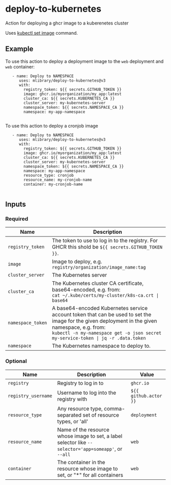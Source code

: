 # deploy-to-kubernetes
Action for deploying a ghcr image to a kuberenetes cluster

Uses [kubectl set image](https://kubernetes.io/docs/reference/generated/kubectl/kubectl-commands#-em-image-em-) command.

## Example
To use this action to deploy a deployment image to the `web` deployment and `web` container:
```
   - name: Deploy to NAMESPACE
      uses: mlibrary/deploy-to-kubernetes@v3
      with:
        registry_token: ${{ secrets.GITHUB_TOKEN }}
        image: ghcr.io/myorganization/my_app:latest
        cluster_ca: ${{ secrets.KUBERNETES_CA }}
        cluster_server: my-kubernetes-server
        namespace_token: ${{ secrets.NAMESPACE_CA }}
        namespace: my-app-namespace
       
```

To use this action to deploy a cronjob image
```
   - name: Deploy to NAMESPACE
      uses: mlibrary/deploy-to-kubernetes@v3
      with:
        registry_token: ${{ secrets.GITHUB_TOKEN }}
        image: ghcr.io/myorganization/my_app:latest
        cluster_ca: ${{ secrets.KUBERNETES_CA }}
        cluster_server: my-kubernetes-server
        namespace_token: ${{ secrets.NAMESPACE_CA }}
        namespace: my-app-namespace
        resource_type: cronjob
        resource_name: my-cronjob-name
        container: my-cronjob-name
       
```

## Inputs

### Required

| Name | Description | 
|----------|-------------|
| `registry_token` | The token to use to log in to the registry. For GHCR this shold be `${{ secrets.GITHUB_TOKEN }}`.|
| `image`          | Image to deploy, e.g. `registry/organization/image_name:tag` |
|`cluster_server`  | The Kubernetes server |
| `cluster_ca`     | The Kubernetes cluster CA certificate, base64-encoded, e.g. from: <br/> `cat ~/.kube/certs/my-cluster/k8s-ca.crt \| base64`  |
| `namespace_token`| A base64-encoded Kubernetes service account token that can be used to set the image for the given deployment in the given namespace, e.g. from: <br> `kubectl -n my-namespace get -o json secret my-service-token \| jq -r .data.token` |
|`namespace`       | The Kubernetes namespace to deploy to.  |

### Optional 

| Name | Description | Value |
|------|-------------|-------|
|`registry`| Registry to log in to | `ghcr.io` |
|`registry_username`|  Username to log into the registry with | `${{ github.actor }}` |
|`resource_type`| Any resource type, comma-separated set of resource types, or 'all'| `deployment` |
|`resource_name`| Name of the resource whose image to set, a label selector like `--selector='app=someapp'`, or `--all` | `web` |
|`container`| The container in the resource whose image to set, or "*" for all containers | `web` | 
